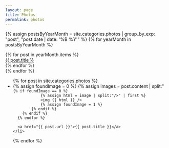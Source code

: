 ```yaml
---
layout: page
title: Photos
permalink: photos
---
```


{% assign postsByYearMonth = site.categories.photos | group_by_exp: "post", "post.date | date: '%B %Y'" %}
{% for yearMonth in postsByYearMonth %}
  <div class="grid">
    {% for post in yearMonth.items %}
      <div><a href="{{ post.url }}">{{ post.title }}</a></div>
    {% endfor %}
  </div>
{% endfor %}


<ul>
  {% for post in site.categories.photos %}
    <li>
      {% assign foundImage = 0 %}
      {% assign images = post.content | split:"<img " %}
      {% for image in images %}
        {% if image contains 'src' %}

            {% if foundImage == 0 %}
                {% assign html = image | split:"/>" | first %}
                <img {{ html }} />
                {% assign foundImage = 1 %}
            {% endif %}
        {% endif %}
      {% endfor %}

      <a href="{{ post.url }}">{{ post.title }}</a>
    </li>
  {% endfor %}
</ul>